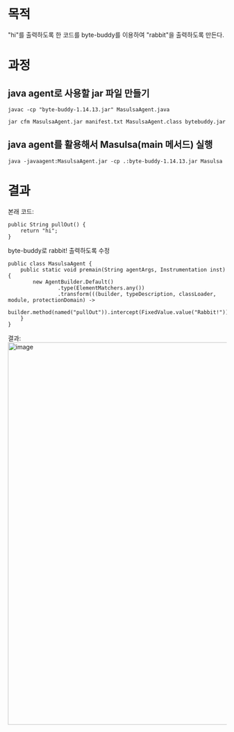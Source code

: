 # 목적
"hi"를 출력하도록 한 코드를 byte-buddy를 이용하여 "rabbit"을 출력하도록 만든다.

# 과정
## java agent로 사용할 jar 파일 만들기
```
javac -cp "byte-buddy-1.14.13.jar" MasulsaAgent.java
```
```
jar cfm MasulsaAgent.jar manifest.txt MasulsaAgent.class bytebuddy.jar
```

## java agent를 활용해서 Masulsa(main 메서드) 실행
```
java -javaagent:MasulsaAgent.jar -cp .:byte-buddy-1.14.13.jar Masulsa
```

# 결과
본래 코드:
```
public String pullOut() {
    return "hi";
}
```
byte-buddy로 rabbit! 출력하도록 수정
```
public class MasulsaAgent {
    public static void premain(String agentArgs, Instrumentation inst) {
        new AgentBuilder.Default()
                .type(ElementMatchers.any())
                .transform(((builder, typeDescription, classLoader, module, protectionDomain) ->
                        builder.method(named("pullOut")).intercept(FixedValue.value("Rabbit!")))).installOn(inst);
    }
}
```
결과:
<img width="881" alt="image" src="https://github.com/jinwookh/byteBuddyPractice/assets/31182783/e3e88b49-7dfa-4c9f-9cb1-84a0f57d3a00">




